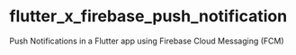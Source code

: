 # flutter_x_firebase_push_notification
Push Notifications in a Flutter app using Firebase Cloud Messaging (FCM)
